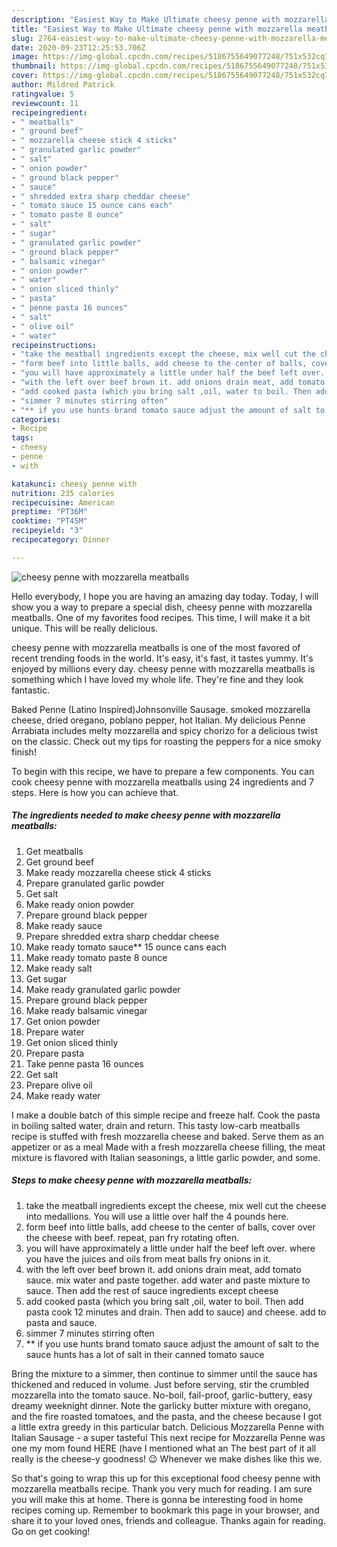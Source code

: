 ```yaml
---
description: "Easiest Way to Make Ultimate cheesy penne with mozzarella meatballs"
title: "Easiest Way to Make Ultimate cheesy penne with mozzarella meatballs"
slug: 2764-easiest-way-to-make-ultimate-cheesy-penne-with-mozzarella-meatballs
date: 2020-09-23T12:25:53.706Z
image: https://img-global.cpcdn.com/recipes/5186755649077248/751x532cq70/cheesy-penne-with-mozzarella-meatballs-recipe-main-photo.jpg
thumbnail: https://img-global.cpcdn.com/recipes/5186755649077248/751x532cq70/cheesy-penne-with-mozzarella-meatballs-recipe-main-photo.jpg
cover: https://img-global.cpcdn.com/recipes/5186755649077248/751x532cq70/cheesy-penne-with-mozzarella-meatballs-recipe-main-photo.jpg
author: Mildred Patrick
ratingvalue: 5
reviewcount: 11
recipeingredient:
- " meatballs"
- " ground beef"
- " mozzarella cheese stick 4 sticks"
- " granulated garlic powder"
- " salt"
- " onion powder"
- " ground black pepper"
- " sauce"
- " shredded extra sharp cheddar cheese"
- " tomato sauce 15 ounce cans each"
- " tomato paste 8 ounce"
- " salt"
- " sugar"
- " granulated garlic powder"
- " ground black pepper"
- " balsamic vinegar"
- " onion powder"
- " water"
- " onion sliced thinly"
- " pasta"
- " penne pasta 16 ounces"
- " salt"
- " olive oil"
- " water"
recipeinstructions:
- "take the meatball ingredients except the cheese, mix well cut the cheese into medallions. You will use a little over half the 4 pounds here."
- "form beef into little balls, add cheese to the center of balls, cover over the cheese with beef. repeat, pan fry rotating often."
- "you will have approximately a little under half the beef left over. where you have the juices and oils from meat balls fry onions in it."
- "with the left over beef brown it. add onions drain meat, add tomato sauce. mix water and paste together. add water and paste mixture to sauce. Then add the rest of sauce ingredients except cheese"
- "add cooked pasta (which you bring salt ,oil, water to boil. Then add pasta cook 12 minutes and drain. Then add to sauce) and cheese. add to pasta and sauce."
- "simmer 7 minutes stirring often"
- "** if you use hunts brand tomato sauce adjust the amount of salt to the sauce hunts has a lot of salt in their canned tomato sauce"
categories:
- Recipe
tags:
- cheesy
- penne
- with

katakunci: cheesy penne with 
nutrition: 235 calories
recipecuisine: American
preptime: "PT36M"
cooktime: "PT45M"
recipeyield: "3"
recipecategory: Dinner

---
```



![cheesy penne with mozzarella meatballs](https://img-global.cpcdn.com/recipes/5186755649077248/751x532cq70/cheesy-penne-with-mozzarella-meatballs-recipe-main-photo.jpg)

Hello everybody, I hope you are having an amazing day today. Today, I will show you a way to prepare a special dish, cheesy penne with mozzarella meatballs. One of my favorites food recipes. This time, I will make it a bit unique. This will be really delicious.

cheesy penne with mozzarella meatballs is one of the most favored of recent trending foods in the world. It's easy, it's fast, it tastes yummy. It's enjoyed by millions every day. cheesy penne with mozzarella meatballs is something which I have loved my whole life. They're fine and they look fantastic.

Baked Penne (Latino Inspired)Johnsonville Sausage. smoked mozzarella cheese, dried oregano, poblano pepper, hot Italian. My delicious Penne Arrabiata includes melty mozzarella and spicy chorizo for a delicious twist on the classic. Check out my tips for roasting the peppers for a nice smoky finish!


To begin with this recipe, we have to prepare a few components. You can cook cheesy penne with mozzarella meatballs using 24 ingredients and 7 steps. Here is how you can achieve that.

<!--inarticleads1-->

##### The ingredients needed to make cheesy penne with mozzarella meatballs:

1. Get  meatballs
1. Get  ground beef
1. Make ready  mozzarella cheese stick 4 sticks
1. Prepare  granulated garlic powder
1. Get  salt
1. Make ready  onion powder
1. Prepare  ground black pepper
1. Make ready  sauce
1. Prepare  shredded extra sharp cheddar cheese
1. Make ready  tomato sauce** 15 ounce cans each
1. Make ready  tomato paste 8 ounce
1. Make ready  salt
1. Get  sugar
1. Make ready  granulated garlic powder
1. Prepare  ground black pepper
1. Make ready  balsamic vinegar
1. Get  onion powder
1. Prepare  water
1. Get  onion sliced thinly
1. Prepare  pasta
1. Take  penne pasta 16 ounces
1. Get  salt
1. Prepare  olive oil
1. Make ready  water


I make a double batch of this simple recipe and freeze half. Cook the pasta in boiling salted water, drain and return. This tasty low-carb meatballs recipe is stuffed with fresh mozzarella cheese and baked. Serve them as an appetizer or as a meal Made with a fresh mozzarella cheese filling, the meat mixture is flavored with Italian seasonings, a little garlic powder, and some. 

<!--inarticleads2-->

##### Steps to make cheesy penne with mozzarella meatballs:

1. take the meatball ingredients except the cheese, mix well cut the cheese into medallions. You will use a little over half the 4 pounds here.
1. form beef into little balls, add cheese to the center of balls, cover over the cheese with beef. repeat, pan fry rotating often.
1. you will have approximately a little under half the beef left over. where you have the juices and oils from meat balls fry onions in it.
1. with the left over beef brown it. add onions drain meat, add tomato sauce. mix water and paste together. add water and paste mixture to sauce. Then add the rest of sauce ingredients except cheese
1. add cooked pasta (which you bring salt ,oil, water to boil. Then add pasta cook 12 minutes and drain. Then add to sauce) and cheese. add to pasta and sauce.
1. simmer 7 minutes stirring often
1. ** if you use hunts brand tomato sauce adjust the amount of salt to the sauce hunts has a lot of salt in their canned tomato sauce


Bring the mixture to a simmer, then continue to simmer until the sauce has thickened and reduced in volume. Just before serving, stir the crumbled mozzarella into the tomato sauce. No-boil, fail-proof, garlic-buttery, easy dreamy weeknight dinner. Note the garlicky butter mixture with oregano, and the fire roasted tomatoes, and the pasta, and the cheese because I got a little extra greedy in this particular batch. Delicious Mozzarella Penne with Italian Sausage - a super tasteful This next recipe for Mozzarella Penne was one my mom found HERE (have I mentioned what an The best part of it all really is the cheese-y goodness! 😉 Whenever we make dishes like this we. 

So that's going to wrap this up for this exceptional food cheesy penne with mozzarella meatballs recipe. Thank you very much for reading. I am sure you will make this at home. There is gonna be interesting food in home recipes coming up. Remember to bookmark this page in your browser, and share it to your loved ones, friends and colleague. Thanks again for reading. Go on get cooking!
